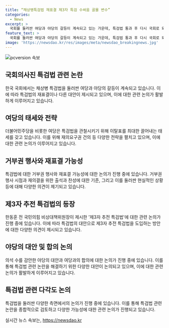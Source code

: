 ```yaml
---
title: “채상병특검법 재표결 제3자 특검 수싸움 골몰 변수”
categories:
  - News
excerpt: >
  국회를 둘러싼 여당과 야당의 갈등이 계속되고 있는 가운데, 특검법 통과 후 다시 국회로 되돌아올 가능성이 크다. 여당은 재표결 시 여당 이탈표를 최대한 끌어내 특검법을 관철시키겠다는 태세를 보이고 있으며, 이에 대한 관측을 강조하고 있다. 8월 전당대회 이후 재표결 시점을 미루자는 주장도 나오고 있으며, 한동훈 전 국민의힘 비상대책위원장이 제3자 추천 특검법을 제시하여 상황이 더욱 복잡해지고 있다. 노종면 원내대변인 역시 추천 주체의 변화 가능성은 논의 구조로 들어오면 언제든 열려 있다고 밝히며 상황이 불투명한 상태로 재표결이 이뤄질 가능성을 시사하고 있다.
feature_text: >
  국회를 둘러싼 여당과 야당의 갈등이 계속되고 있는 가운데, 특검법 통과 후 다시 국회로 되돌아올 가능성이 크다. 여당은 재표결 시 여당 이탈표를 최대한 끌어내 특검법을 관철시키겠다는 태세를 보이고 있으며, 이에 대한 관측을 강조하고 있다. 8월 전당대회 이후 재표결 시점을 미루자는 주장도 나오고 있으며, 한동훈 전 국민의힘 비상대책위원장이 제3자 추천 특검법을 제시하여 상황이 더욱 복잡해지고 있다. 노종면 원내대변인 역시 추천 주체의 변화 가능성은 논의 구조로 들어오면 언제든 열려 있다고 밝히며 상황이 불투명한 상태로 재표결이 이뤄질 가능성을 시사하고 있다.
image: 'https://newsdao.kr/res/images/meta/newsdao_breakingnews.jpg'
---
```


<p><img src="https://newsdao.kr/res/images/meta/newsdao_breakingnews.jpg" alt="pcversion 속보" /></p>

<h2 data-ke-size="size26">국회의사진 특검법 관련 논란</h2>

<p data-ke-size="size16">한국 국회에서는 채상병 특검법을 둘러싼 여당과 야당의 갈등이 계속되고 있습니다. 이에 따라 특검법의 재표결이나 다른 대안이 제시되고 있으며, 이에 대한 관련 논의가 활발하게 이루어지고 있습니다.</p>

<h2 data-ke-size="size25">여당의 태세와 전략</h2>

<p data-ke-size="size16">더불어민주당을 비롯한 여당은 특검법을 관철시키기 위해 이탈표를 최대한 끌어내는 태세를 갖고 있습니다. 이를 위해 재의요구권 건의 등 다양한 전략을 펼치고 있으며, 이에 대한 관련 논의가 이루어지고 있습니다.</p>

<h2 data-ke-size="size25">거부권 행사와 재표결 가능성</h2>

<p data-ke-size="size16">특검법에 대한 거부권 행사와 재표결 가능성에 대한 논의가 진행 중에 있습니다. 거부권 행사 시점과 재의결을 위한 출석과 찬성에 대한 기준, 그리고 이를 둘러싼 현실적인 상황 등에 대해 다양한 의견이 제기되고 있습니다.</p>

<h2 data-ke-size="size25">제3자 추전 특검법의 등장</h2>

<p data-ke-size="size16">한동훈 전 국민의힘 비상대책위원장이 제시한 '제3자 추전 특검법'에 대한 관련 논의가 진행 중에 있습니다. 이에 따라 특검법의 대안으로 제3자 추전 특검법을 도입하는 방안에 대한 다양한 의견이 제시되고 있습니다.</p>

<h2 data-ke-size="size25">야당의 대안 및 합의 논의</h2>

<p data-ke-size="size16">의석 수를 감안한 야당의 대안과 여당과의 합의에 대한 논의가 진행 중에 있습니다. 이를 통해 특검법 관련 논란을 해결하기 위한 다양한 대안이 논의되고 있으며, 이에 대한 관련 논의가 활발하게 이루어지고 있습니다.</p>

<h2 data-ke-size="size25">특검법 관련 다각도 논의</h2>

<p data-ke-size="size16">특검법을 둘러싼 다양한 측면에서의 논의가 진행 중에 있습니다. 이를 통해 특검법 관련 논란을 종합적으로 검토하고 다양한 가능성에 대한 관련 논의가 진행되고 있습니다.</p>
실시간 뉴스 속보는, <a href="https://newsdao.kr" rel="dofollow">https://newsdao.kr</a>


